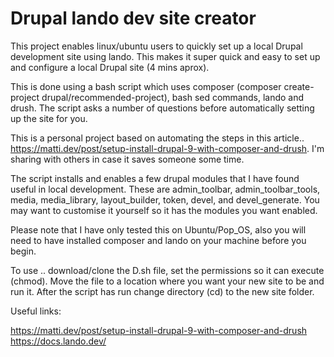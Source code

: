 # Drupal lando dev site creator

This project enables linux/ubuntu users to quickly set up a local Drupal development site using lando. This makes it super quick and easy to set up and configure a local Drupal site (4 mins aprox). 

This is done using a bash script which uses composer (composer create-project drupal/recommended-project), bash sed commands, lando and drush. The script asks a number of questions before automatically setting up the site for you. 

This is a personal project based on automating the steps in this article.. https://matti.dev/post/setup-install-drupal-9-with-composer-and-drush. I'm sharing with others in case it saves someone some time.

The script installs and enables a few drupal modules that I have found useful in local development. These are admin_toolbar, admin_toolbar_tools, media, media_library, layout_builder, token, devel, and devel_generate. You may want to customise it yourself so it has the modules you want enabled. 

Please note that I have only tested this on Ubuntu/Pop_OS, also you will need to have installed composer and lando on your machine before you begin.

To use .. download/clone the D.sh file, set the permissions so it can execute (chmod). Move the file to a location where you want your new site to be and run it. After the script has run change directory (cd) to the new site folder.

Useful links:

https://matti.dev/post/setup-install-drupal-9-with-composer-and-drush
https://docs.lando.dev/

